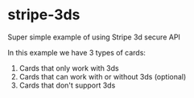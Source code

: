 # stripe-3ds
Super simple example of using Stripe 3d secure API

In this example we have 3 types of cards:

1. Cards that only work with 3ds
2. Cards that can work with or without 3ds (optional)
3. Cards that don't support 3ds
